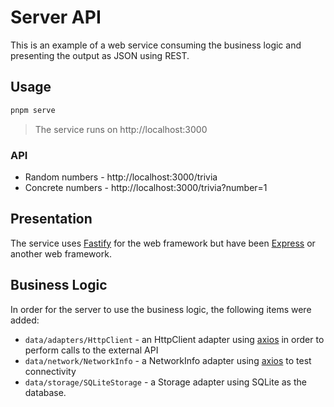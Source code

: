 # Server API

This is an example of a web service consuming the business logic and presenting the output as JSON using REST. 

## Usage

```sh
pnpm serve
```

> The service runs on http://localhost:3000

### API

- Random numbers - http://localhost:3000/trivia
- Concrete numbers - http://localhost:3000/trivia?number=1

## Presentation

The service uses [Fastify](https://www.fastify.io/) for the web framework but have been [Express](https://expressjs.com/) or another web framework.

## Business Logic

In order for the server to use the business logic, the following items were added:

- `data/adapters/HttpClient` - an HttpClient adapter using [axios](https://axios-http.com/docs/intro) in order to perform calls to the external API
- `data/network/NetworkInfo` - a NetworkInfo adapter using [axios](https://axios-http.com/docs/intro) to test connectivity
- `data/storage/SQLiteStorage` - a Storage adapter using SQLite as the database.

